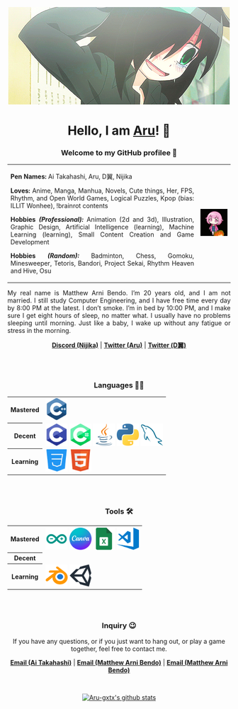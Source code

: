 <p align="center"><img src="360a2a7ec4895937be58840b2a11d130.gif" alt="Banner"></p>

<h1 align="center">Hello, I am <a href="https://github.com/Aru-gxtx">Aru</a>! 👋</h1>


<h3 align="center">Welcome to my GitHub profilee 💬</h3>

<table align="center">
    <tr><td>
        <p align="justify"><b>Pen Names:</b> Ai Takahashi, Aru, Ⅾ翼, Nijika</p>
        <p align="justify"><b>Loves:</b> Anime, Manga, Manhua, Novels, Cute things, Her, FPS, Rhythm, and Open World Games, Logical Puzzles, Kpop (bias: ILLIT Wonhee), !brainrot contents</p>
        <p align="justify"><b>Hobbies <i>(Professional):</i></b> Animation (2d and 3d), Illustration, Graphic Design, Artificial Intelligence (learning), Machine Learning (learning), Small Content Creation and Game Development</p>
        <p align="justify"><b>Hobbies <i>(Random):</i></b> Badminton, Chess, Gomoku, Minesweeper, Tetoris, Bandori, Project Sekai, Rhythm Heaven and Hive, Osu</p>
    </td>
    <td><img src="emu-otori.gif" alt="yokoso kira kira doki doki mochi mochi puyo puyo waku waku washoi no wonder stage e"></td></tr>
</table>

<p align="justify">My real name is Matthew Arni Bendo. I’m 20 years old, and I am not married. I still study Computer Engineering, and I have free time every day by 8:00 PM at the latest. I don’t smoke. I’m in bed by 10:00 PM, and I make sure I get eight hours of sleep, no matter what. I usually have no problems sleeping until morning. Just like a baby, I wake up without any fatigue or stress in the morning.</p>

<p align="center">
    <strong><a href="https://discord.gg/arnichan">Discord (Nijika)</a></strong> |
    <strong><a href="https://x.com/Aru327099275035">Twitter (Aru)</a></strong> |
    <strong><a href="https://x.com/dwings_arni">Twitter (Ⅾ翼)</a></strong>
</p>



<p align="justify"><br><br></p>


<h3 align="center">Languages 👨‍💻</h3>

<table align="center">
    <tbody>
        <tr>
            <th><b>Mastered</b></th>
            <td><img src="logos/c++.png" alt="c++" width="50" height="50"></td>
        </tr>
        <tr>
            <th><b>Decent</b></th>
            <td>
                <img src="logos/c.png" alt="c" width="50" height="50">
                <img src="logos/c%23.png" alt="c#" width="50" height="50">
                <img src="logos/java.png" alt="java" width="50" height="50">
                <img src="logos/python.png" alt="python" width="50" height="50">
                <img src="logos/sql.png" alt="sql" width="50" height="50">
            </td>
        </tr>
        <tr>
            <th><b>Learning</b></th>
            <td>
                <img src="logos/css.png" alt="css" width="50" height="50">
                <img src="logos/html.png" alt="html" width="50" height="50">
            </td>
        </tr>
    </tbody>
</table>



<p align="justify"><br><br></p>


<h3 align="center">Tools 🛠</h3>

<table align="center">
    <tbody>
        <tr>
            <th><b>Mastered</b></th>
            <th>
                <img src="logos/arduino.png" alt="arduino" width="50" height="50">
                <img src="logos/canva.png" alt="canva" width="50" height="50">
                <img src="logos/sheets.png" alt="sheets" width="50" height="50">
                <img src="logos/vscode.png" alt="vscode" width="50" height="50">
            </th>
        </tr>
        <tr>
            <th><b>Decent</b></th>
            <td></td>
        </tr>
        <tr>
            <th><b>Learning</b></th>
            <td>
                <img src="logos/blender.png" alt="blender" width="50" height="50">
                <img src="logos/unity.png" alt="unity" width="50" height="50">
            </td>
        </tr>
    </tbody>
</table>



<p align="justify"><br><br></p>


<h3 align="center">Inquiry 😉</h3>

<p align="center">If you have any questions, or if you just want to hang out, or play a game together, feel free to contact me.</p>

<p align="center">
    <strong><a href="mailto:takahashiai17@gmail.com">Email (Ai Takahashi)</a></strong> |
    <strong><a href="mailto:matthewarni.bendo@ssu.edu.ph">Email (Matthew Arni Bendo)</a></strong> |
    <strong><a href="mailto:12matth1arni20@gmail.com">Email (Matthew Arni Bendo)</a></strong>
</p>

<p align="justify"><br></p>

<p align="center">
    <a href="https://github.com/Aru-gxtx"><img src="https://github-readme-stats.vercel.app/api?username=Aru-gxtx&hide_border=true&show_icons=true" alt="Aru-gxtx's github stats"></a>
</p>


<!--
## Hi there 👋

**Aru-gxtx/Aru-gxtx** is a ✨ _special_ ✨ repository because its `README.md` (this file) appears on your GitHub profile.

Here are some ideas to get you started:

- 🔭 I’m currently working on ...
- 🌱 I’m currently learning ...
- 👯 I’m looking to collaborate on ...
- 🤔 I’m looking for help with ...
- 💬 Ask me about ...
- 📫 How to reach me: ...
- 😄 Pronouns: ...
- ⚡ Fun fact: ...
-->
